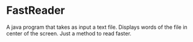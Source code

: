 # FastReader
A java program that takes as input a text file. Displays words of the file in center of the screen. Just a method to read faster.
